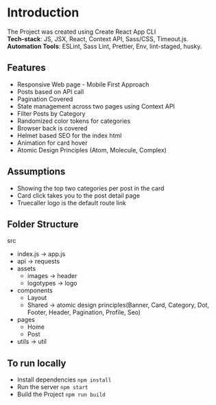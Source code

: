 # Introduction

The Project was created using Create React App CLI<br/>
**Tech-stack**: JS, JSX, React, Context API, Sass/CSS, Timeout.js.<br/>
**Automation Tools**: ESLint, Sass Lint, Prettier, Env, lint-staged, husky.

## Features
- Responsive Web page - Mobile First Approach
- Posts based on API call
- Pagination Covered
- State management across two pages using Context API
- Filter Posts by Category
- Randomized color tokens for categories
- Browser back is covered
- Helmet based SEO for the index html
- Animation for card hover
- Atomic Design Principles (Atom, Molecule, Complex)

## Assumptions
- Showing the top two categories per post in the card
- Card click takes you to the post detail page
- Truecaller logo is the default route link

## Folder Structure
src
- index.js -> app.js
- api -> requests
- assets 
    - images -> header
    - logotypes -> logo
- components
    - Layout
    - Shared -> atomic design principles(Banner, Card,      Category, Dot, Footer, Header, Pagination, Profile, Seo)
- pages
    - Home
    - Post
- utils -> util

## To run locally

- Install dependencies `npm install`
- Run the server `npm start`
- Build the Project `npm run build`


